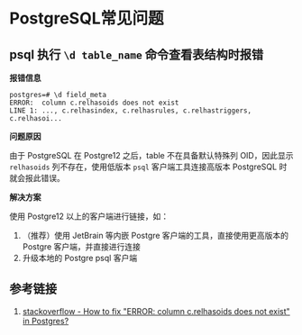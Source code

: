 # PostgreSQL常见问题


## psql 执行 `\d table_name` 命令查看表结构时报错


**报错信息**

```postgresql
postgres=# \d field_meta
ERROR:  column c.relhasoids does not exist
LINE 1: ..., c.relhasindex, c.relhasrules, c.relhastriggers, c.relhasoi...
```

**问题原因**

由于 PostgreSQL 在 Postgre12 之后，table 不在具备默认特殊列 OID，因此显示 `relhasoids` 列不存在，使用低版本 `psql` 客户端工具连接高版本 PostgreSQL 时就会报此错误。

**解决方案**

使用 Postgre12 以上的客户端进行链接，如：
1. （推荐）使用 JetBrain 等内嵌 Postgre 客户端的工具，直接使用更高版本的 Postgre 客户端，并直接进行连接
2. 升级本地的 Postgre psql 客户端


## 参考链接

1. [stackoverflow - How to fix "ERROR: column c.relhasoids does not exist" in Postgres?](https://stackoverflow.com/questions/58461178/how-to-fix-error-column-c-relhasoids-does-not-exist-in-postgres)